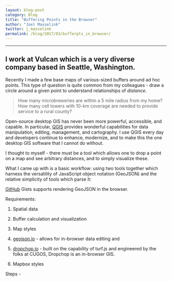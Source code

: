 ```yaml
---
layout: blog-post
category: Blog
title: "Buffering Points in the Browser"
author: "Joel Masselink"
twitter: j_masselink
permalink: /blog/2017/03/bufferpts_in_browser/
---
```


------------
I work at Vulcan which is a very diverse company based in Seattle, Washington.
------------

Recently I made a few base maps of various-sized buffers around ad hoc points. This type of question is quite common from my colleagues - draw a circle around a given point to understand relationships of *distance*.
> How many microbreweries are within a 5 mile radius from my home?
> How many cell towers with 10-km coverage are needed to provide service to a rural county?

Open-source desktop GIS has never been more powerful, accessible, and capable. In particular, [QGIS](http://www.qgis.org) provides wonderful capabilities for data manipulation, editing, management, and cartography. I use QGIS every day and developers continue to enhance, modernize, and to make this the one desktop GIS software that I cannot do without.

I thought to myself - there must be a tool which allows one to drop a point on a map and see arbitrary distances, and to simply visualize these.

What I came up with is a basic workflow: using two tools together which harness the versatility of JavaScript object notation (GeoJSON) and the relative simplicity of tools which parse it:

[GitHub](https://www.github.com) Gists supports rendering GeoJSON in the browser.


Requirements:
1. Spatial data
2. Buffer calculation and visualization
3. Map styles

1. [geojson.io](geojson.io) - allows for in-browser data editing and
2. [dropchop.io](dropchop.io) - built on the capability of turf.js and engineered by the folks at CUGOS, Dropchop is an in-browser GIS.
3. Mapbox styles

Steps -
